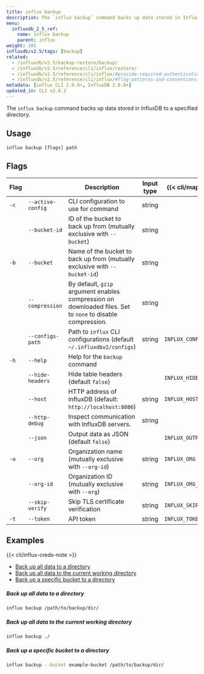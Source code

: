```yaml
---
title: influx backup
description: The `influx backup` command backs up data stored in InfluxDB to a specified directory.
menu:
  influxdb_2_5_ref:
    name: influx backup
    parent: influx
weight: 101
influxdb/v2.5/tags: [backup]
related:
  - /influxdb/v2.5/backup-restore/backup/
  - /influxdb/v2.5/reference/cli/influx/restore/
  - /influxdb/v2.5/reference/cli/influx/#provide-required-authentication-credentials, influx CLI—Provide required authentication credentials
  - /influxdb/v2.5/reference/cli/influx/#flag-patterns-and-conventions, influx CLI—Flag patterns and conventions
metadata: [influx CLI 2.0.0+, InfluxDB 2.0.0+]
updated_in: CLI v2.0.2
---
```


The `influx backup` command backs up data stored in InfluxDB to a specified directory.

## Usage
```
influx backup [flags] path
```

## Flags

| Flag |                   | Description                                                                                                | Input type | {{< cli/mapped >}}    |
|------|-------------------|------------------------------------------------------------------------------------------------------------|------------|-----------------------|
| `-c` | `--active-config` | CLI configuration to use for command                                                                       | string     |                       |
|      | `--bucket-id`     | ID of the bucket to back up from (mutually exclusive with `--bucket`)                                      | string     |                       |
| `-b` | `--bucket`        | Name of the bucket to back up from (mutually exclusive with `--bucket-id`)                                 | string     |                       |
|      | `--compression`   | By default, `gzip` argument enables compression on downloaded files. Set to `none` to disable compression. | string     |                       |
|      | `--configs-path`  | Path to `influx` CLI configurations (default `~/.influxdbv2/configs`)                                      | string     | `INFLUX_CONFIGS_PATH` |
| `-h` | `--help`          | Help for the `backup` command                                                                              |            |                       |
|      | `--hide-headers`  | Hide table headers (default `false`)                                                                       |            | `INFLUX_HIDE_HEADERS` |
|      | `--host`          | HTTP address of InfluxDB (default: `http://localhost:8086`)                                                | string     | `INFLUX_HOST`         |
|      | `--http-debug`    | Inspect communication with InfluxDB servers.                                                               | string     |                       |
|      | `--json`          | Output data as JSON (default `false`)                                                                      |            | `INFLUX_OUTPUT_JSON`  |
| `-o` | `--org`           | Organization name (mutually exclusive with `--org-id`)                                                     | string     | `INFLUX_ORG`          |
|      | `--org-id`        | Organization ID (mutually exclusive with `--org`)                                                          | string     | `INFLUX_ORG_ID`       |
|      | `--skip-verify`   | Skip TLS certificate verification                                                                          | string     | `INFLUX_SKIP_VERIFY`  |
| `-t` | `--token`         | API token                                                                                                  | string     | `INFLUX_TOKEN`        |

## Examples

{{< cli/influx-creds-note >}}

- [Back up all data to a directory](#back-up-all-data-to-a-directory)
- [Back up all data to the current working directory](#back-up-all-data-to-the-current-working-directory)
- [Back up a specific bucket to a directory](#back-up-a-specific-bucket-to-a-directory)

##### Back up all data to a directory
```sh
influx backup /path/to/backup/dir/
```

##### Back up all data to the current working directory
```sh
influx backup ./
```

##### Back up a specific bucket to a directory
```sh
influx backup --bucket example-bucket /path/to/backup/dir/
```
